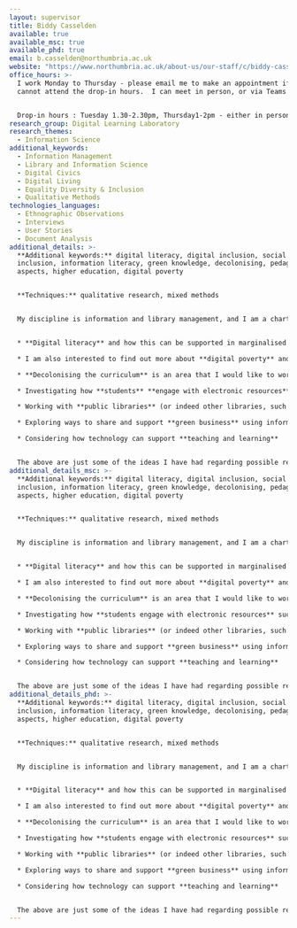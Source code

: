 ```yaml
---
layout: supervisor
title: Biddy Casselden
available: true
available_msc: true
available_phd: true
email: b.casselden@northumbria.ac.uk
website: "https://www.northumbria.ac.uk/about-us/our-staff/c/biddy-casselden/ "
office_hours: >-
  I work Monday to Thursday - please email me to make an appointment if you
  cannot attend the drop-in hours.  I can meet in person, or via Teams.


  Drop-in hours : Tuesday 1.30-2.30pm, Thursday1-2pm - either in person or via Teams.
research_group: Digital Learning Laboratory
research_themes:
  - Information Science
additional_keywords:
  - Information Management
  - Library and Information Science
  - Digital Civics
  - Digital Living
  - Equality Diversity & Inclusion
  - Qualitative Methods
technologies_languages:
  - Ethnographic Observations
  - Interviews
  - User Stories
  - Document Analysis
additional_details: >-
  **Additional keywords:** digital literacy, digital inclusion, social
  inclusion, information literacy, green knowledge, decolonising, pedagogic
  aspects, higher education, digital poverty


  **Techniques:** qualitative research, mixed methods


  My discipline is information and library management, and I am a chartered librarian in addition to working as an academic.  To find out more about my previous research see my [Research Portal information](https://researchportal.northumbria.ac.uk/en/persons/biddy-casselden). I am particularly interested in the following areas as possible research project areas:


  * **Digital literacy** and how this can be supported in marginalised groups of people (older people, asylum seekers, and other internet non-users), in what has become an increasingly digital society.  Particularly how digital literacy skills can be developed by third sector and public organisations, such as libraries - and ways in which technology can support this further.

  * I am also interested to find out more about **digital poverty** and the experiences of Widening Participation for Higher Education students.  How do we find out who is experiencing digital poverty, and what do we do about it? 

  * **Decolonising the curriculum** is an area that I would like to work on further.  Working with the library to analyse reading lists, with a view to establishing where subjects require better representation of marginalised authors, and providing resources that support and nurture best practice, and a diversity of reading for staff and students.  Alternatively analysing curriculum content in order to establish the inclusivity with a view to providing analysis and improvement.

  * Investigating how **students** **engage with electronic resources** such as ebooks, ejournals and library web pages to determine whether such resources are being used to their best potential.  This would help identify where change and guidance is required.

  * Working with **public libraries** (or indeed other libraries, such as NHS health libraries, academic libraries, charitable libraries etc) to identify technical digital solutions that support and develop the service offered in some way.  For example, this could be to support reading for pleasure, or to help with digital security awareness, or to support those volunteering and provide a mechanism for enabling microvolunteering.

  * Exploring ways to share and support **green business** using information management.

  * C﻿onsidering how technology can support **teaching and learning**


  The above are just some of the ideas I have had regarding possible research - happy to discuss other ideas you may have.
additional_details_msc: >-
  **Additional keywords:** digital literacy, digital inclusion, social
  inclusion, information literacy, green knowledge, decolonising, pedagogic
  aspects, higher education, digital poverty


  **Techniques:** qualitative research, mixed methods


  My discipline is information and library management, and I am a chartered librarian in addition to working as an academic.  To find out more about my previous research see my [Research Portal information](https://researchportal.northumbria.ac.uk/en/persons/biddy-casselden). I am particularly interested in the following areas as possible Masters research project areas:


  * **Digital literacy** and how this can be supported in marginalised groups of people (older people, asylum seekers, and other internet non-users), in what has become an increasingly digital society.  Particularly how digital literacy skills can be developed by third sector and public organisations, such as libraries - and ways in which technology can support this further.

  * I am also interested to find out more about **digital poverty** and the experiences of Widening Participation for Higher Education students.  How do we find out who is experiencing digital poverty, and what do we do about it? 

  * **Decolonising the curriculum** is an area that I would like to work on further.  Working with the library to analyse reading lists, with a view to establishing where subjects require better representation of marginalised authors, and providing resources that support and nurture best practice, and a diversity of reading for staff and students.  Alternatively analysing curriculum content in order to establish the inclusivity with a view to providing analysis and improvement.

  * Investigating how **students engage with electronic resources** such as ebooks, ejournals and library web pages to determine whether such resources are being used to their best potential.  This would help identify where change and guidance is required.

  * Working with **public libraries** (or indeed other libraries, such as NHS health libraries, academic libraries, charitable libraries etc) to identify technical digital solutions that support and develop the service offered in some way.  For example, this could be to support reading for pleasure, or to help with digital security awareness, or to support those volunteering and provide a mechanism for enabling microvolunteering.

  * Exploring ways to share and support **green business** using information management.

  * C﻿onsidering how technology can support **teaching and learning**


  The above are just some of the ideas I have had regarding possible research - happy to discuss other ideas you may have.
additional_details_phd: >-
  **Additional keywords:** digital literacy, digital inclusion, social
  inclusion, information literacy, green knowledge, decolonising, pedagogic
  aspects, higher education, digital poverty


  **Techniques:** qualitative research, mixed methods


  My discipline is information and library management, and I am a chartered librarian in addition to working as an academic.  I have strong links with the Library and information profession and lots of contacts.  To find out more about my previous research see my [Research Portal information](https://researchportal.northumbria.ac.uk/en/persons/biddy-casselden). I am particularly interested in the following areas as possible PhD research topics:


  * **Digital literacy** and how this can be supported in marginalised groups of people (older people, asylum seekers, and other internet non-users), in what has become an increasingly digital society.  Particularly how digital literacy skills can be developed by third sector and public organisations, such as libraries - and are there ways in which technology can support this further.

  * I am also interested to find out more about **digital poverty** and the experiences of Widening Participation Higher Education students.  How do we find out who is experiencing digital poverty, and what do we do about it?

  * **Decolonising the curriculum** is an area that I would like to work on further.  Working with the library to analyse reading lists, with a view to establishing where subjects require better representation of marginalised authors, and providing resources that support and nurture best practice, and a diversity of reading for staff and students.  Alternatively analysing curriculum content in order to establish the inclusivity with a view to providing analysis and improvement.

  * Investigating how **students engage with electronic resources** such as ebooks, ejournals and library web pages to determine whether such resources are being used to their best potential.  This would help identify where change and guidance is required.

  * Working with **public libraries** (or indeed other libraries, such as NHS health libraries, academic libraries, charitable libraries etc) to identify technical digital solutions that support and develop the service offered in some way.  For example, this could be to support reading for pleasure, or to help with digital security awareness, or to support those volunteering and provide a mechanism for enabling microvolunteering.

  * Exploring ways to share and support **green business** using information management.

  * C﻿onsidering how technology can support **teaching and learning**


  The above are just some of the ideas I have had regarding possible research - happy to discuss other ideas you may have.
---
```

